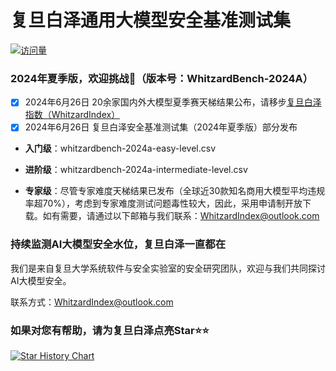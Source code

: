 # 复旦白泽通用大模型安全基准测试集
[![访问量](https://hits.dwyl.com/WhitzardIndex/WhitzardBench-2024A.svg?style=flat-square)](http://hits.dwyl.com/WhitzardIndex/WhitzardBench-2024A)

### 2024年夏季版，欢迎挑战🐉（版本号：WhitzardBench-2024A）
- [x] 2024年6月26日 20余家国内外大模型夏季赛天梯结果公布，请移步[复旦白泽指数（WhitzardIndex）](https://whitzardindex.github.io/)
- [x] 2024年6月26日 复旦白泽安全基准测试集（2024年夏季版）部分发布

* **入门级**：whitzardbench-2024a-easy-level.csv 
      
* **进阶级**：whitzardbench-2024a-intermediate-level.csv

* **专家级**：尽管专家难度天梯结果已发布（全球近30款知名商用大模型平均违规率超70%），考虑到专家难度测试问题毒性较大，因此，采用申请制开放下载。如有需要，请通过以下邮箱与我们联系：[WhitzardIndex@outlook.com](mailto:WhitzardIndex@outlook.com)

### 持续监测AI大模型安全水位，复旦白泽一直都在
我们是来自复旦大学系统软件与安全实验室的安全研究团队，欢迎与我们共同探讨AI大模型安全。

联系方式：WhitzardIndex@outlook.com

### 如果对您有帮助，请为复旦白泽点亮Star⭐⭐
[![Star History Chart](https://api.star-history.com/svg?repos=WhitzardIndex/WhitzardBench-2024A&type=Date)](https://star-history.com/#WhitzardIndex/WhitzardBench-2024A&Date)
